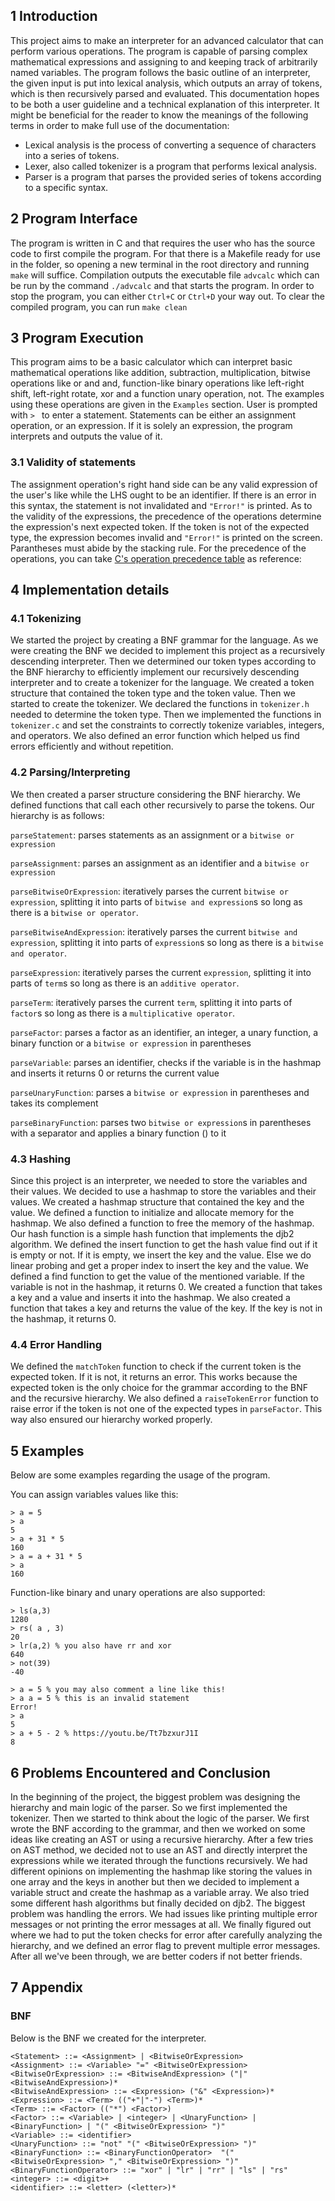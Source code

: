 ## 1 Introduction

This project aims to make an interpreter for an advanced calculator that can perform various operations. The program is capable of parsing complex mathematical expressions and assigning to and keeping track of arbitrarily named variables. The program follows the basic outline of an interpreter, the given input is put into lexical analysis, which outputs an array of tokens, which is then recursively parsed and evaluated.
This documentation hopes to be both a user guideline and a technical explanation of this interpreter.
It might be beneficial for the reader to know the meanings of the following terms in order to make full use of the documentation:

-   Lexical analysis is the process of converting a sequence of characters into a series of tokens.
-   Lexer, also called tokenizer is a program that performs lexical analysis.
-   Parser is a program that parses the provided series of tokens according to a specific syntax.

## 2 Program Interface

The program is written in C and that requires the user who has the source code to first compile the program. For that there is a Makefile ready for use in the folder, so opening a new terminal in the root directory and running `make` will suffice. Compilation outputs the executable file `advcalc` which can be run by the command `./advcalc` and that starts the program. In order to stop the program, you can either `Ctrl+C` or `Ctrl+D` your way out. To clear the compiled program, you can run `make clean`

## 3 Program Execution

This program aims to be a basic calculator which can interpret basic mathematical operations like addition, subtraction, multiplication, bitwise operations like or and and, function-like binary operations like left-right shift, left-right rotate, xor and a function unary operation, not. The examples using these operations are given in the `Examples` section.
User is prompted with `> ` to enter a statement. Statements can be either an assignment operation, or an expression. If it is solely an expression, the program interprets and outputs the value of it.

### 3.1 Validity of statements

The assignment operation's right hand side can be any valid expression of the user's like while the LHS ought to be an identifier. If there is an error in this syntax, the statement is not invalidated and `"Error!"` is printed.
As to the validity of the expressions, the precedence of the operations determine the expression's next expected token. If the token is not of the expected type, the expression becomes invalid and `"Error!"` is printed on the screen. Parantheses must abide by the stacking rule. For the precedence of the operations, you can take [C's operation precedence table](https://en.cppreference.com/w/c/language/operator_precedence) as reference:

## 4 Implementation details

### 4.1 Tokenizing

We started the project by creating a BNF grammar for the language. As we were creating
the BNF we decided to implement this project as a recursively descending interpreter.
Then we determined our token types according to the BNF hierarchy to efficiently implement
our recursively descending interpreter and to create a tokenizer for the language. We created a
token structure that contained the token type and the token value. Then we started to create the
tokenizer. We declared the functions in `tokenizer.h` needed to determine the token type. Then we
implemented the functions in `tokenizer.c` and set the constraints to correctly tokenize variables,
integers, and operators. We also defined an error function which helped us find errors efficiently
and without repetition.

### 4.2 Parsing/Interpreting

We then created a parser structure considering the BNF hierarchy.
We defined functions that call
each other recursively to parse the tokens. Our hierarchy is as follows:

`parseStatement`: parses statements as an assignment or a `bitwise or expression`

`parseAssignment`: parses an assignment as an identifier and a `bitwise or expression`

`parseBitwiseOrExpression`: iteratively parses the current `bitwise or expression`, splitting it into parts of `bitwise and expression`s so long as there is a `bitwise or operator`.

`parseBitwiseAndExpression`: iteratively parses the current `bitwise and expression`, splitting it into parts of `expression`s so long as there is a `bitwise and operator`.

`parseExpression`: iteratively parses the current `expression`, splitting it into parts of `term`s so long as there is an `additive operator`.

`parseTerm`: iteratively parses the current `term`, splitting it into parts of `factor`s so long as there is a `multiplicative operator`.

`parseFactor`: parses a factor as an identifier, an integer, a unary function, a binary function or a `bitwise or expression` in parentheses

`parseVariable`: parses an identifier, checks if the variable is in the hashmap and inserts it returns 0 or returns the current value

`parseUnaryFunction`: parses a `bitwise or expression` in parentheses and takes its complement

`parseBinaryFunction`: parses two `bitwise or expression`s in parentheses with a separator and applies a binary function () to it

### 4.3 Hashing

Since this project is an interpreter, we needed to store the variables and their values.
We decided to use a hashmap to store the variables and their values.
We created a hashmap structure that contained the key and the value. We defined a function to initialize and allocate
memory for the hashmap. We also defined a function to free the memory of the hashmap.
Our hash function is a simple hash function that implements the djb2 algorithm. We defined the insert
function to get the hash value find out if it is empty or not. If it is empty, we insert the key and the value.
Else we do linear probing and get a proper index to insert the key and the value. We defined a find function to
get the value of the mentioned variable. If the variable is not in the hashmap, it returns 0.
We created a function that takes a key and a value and inserts it into the hashmap. We also created a function that takes a key and returns the value of the key. If the key is not in the hashmap, it returns 0.

### 4.4 Error Handling

We defined the `matchToken` function to check if the current token is the expected token. If it is not, it returns an error.
This works because the expected token is the only choice for the grammar according to the BNF and the recursive hierarchy.
We also defined a `raiseTokenError` function to raise error if the token is not one of the expected types in `parseFactor`.
This way also ensured our hierarchy worked properly.

## 5 Examples

Below are some examples regarding the usage of the program.

You can assign variables values like this:

```
> a = 5
> a
5
> a + 31 * 5
160
> a = a + 31 * 5
> a
160
```

Function-like binary and unary operations are also supported:

```
> ls(a,3)
1280
> rs( a , 3)
20
> lr(a,2) % you also have rr and xor
640
> not(39)
-40
```

```
> a = 5 % you may also comment a line like this!
> a a = 5 % this is an invalid statement
Error!
> a
5
> a + 5 - 2 % https://youtu.be/Tt7bzxurJ1I
8
```

## 6 Problems Encountered and Conclusion

In the beginning of the project, the biggest problem was designing the hierarchy and main logic of the parser. So we first
implemented the tokenizer. Then we started to think about the logic of the parser. We first wrote the BNF
according to the grammar, and then we worked on some ideas like creating an AST or using a recursive hierarchy. After a few
tries on AST method, we decided not to use an AST and directly interpret the expressions while we iterated through the functions
recursively. We had different opinions on implementing the hashmap like storing the values in one array and the keys in another but
then we decided to implement a variable struct and create the hashmap as a variable array. We also tried some different hash algorithms
but finally decided on djb2. The biggest problem was handling the errors. We had issues like printing multiple error messages or
not printing the error messages at all. We finally figured out where we had to put the token checks for error after carefully
analyzing the hierarchy, and we defined an error flag to prevent multiple error messages. After all we've been through, we are better coders if not better friends.

## 7 Appendix

### BNF

Below is the BNF we created for the interpreter.

```
<Statement> ::= <Assignment> | <BitwiseOrExpression>
<Assignment> ::= <Variable> "=" <BitwiseOrExpression>
<BitwiseOrExpression> ::= <BitwiseAndExpression> ("|" <BitwiseAndExpression>)*
<BitwiseAndExpression> ::= <Expression> ("&" <Expression>)*
<Expression> ::= <Term> (("+"|"-") <Term>)*
<Term> ::= <Factor> (("*") <Factor>)
<Factor> ::= <Variable> | <integer> | <UnaryFunction> | <BinaryFunction> | "(" <BitwiseOrExpression> ")"
<Variable> ::= <identifier>
<UnaryFunction> ::= "not" "(" <BitwiseOrExpression> ")"
<BinaryFunction> ::= <BinaryFunctionOperator>  "(" <BitwiseOrExpression> "," <BitwiseOrExpression> ")"
<BinaryFunctionOperator> ::= "xor" | "lr" | "rr" | "ls" | "rs"
<integer> ::= <digit>+
<identifier> ::= <letter> (<letter>)*
```
